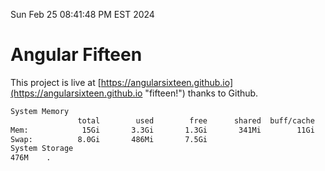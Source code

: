 Sun Feb 25 08:41:48 PM EST 2024

# Angular Fifteen


This project is live at [https://angularsixteen.github.io](https://angularsixteen.github.io "fifteen!") thanks to Github.

```bash
System Memory
               total        used        free      shared  buff/cache   available
Mem:            15Gi       3.3Gi       1.3Gi       341Mi        11Gi        11Gi
Swap:          8.0Gi       486Mi       7.5Gi
System Storage
476M	.
```
```bash
